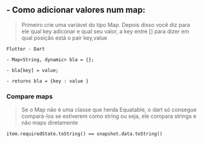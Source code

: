 ## - Como adicionar valores num map:

> Primeiro crie uma variável do tipo Map. Depois disso você diz para ele qual key adiconar e qual seu valor, a key entre [] para dizer em qual posição está o pair key,value

```
Flutter - Dart

- Map<String, dynamic> bla = {};

- bla[key] = value;

- returns bla = {key : value }

```

### Compare maps

> Se o Map não é uma classe que herda Equatable, o dart só consegue compará-los se estiverem como string ou seja, ele compara strings e não maps diretamente

```
item.requiredState.toString() == snapshot.data.toString()

```
